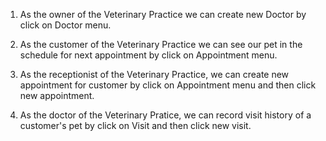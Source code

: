 1. As the owner of the Veterinary Practice we can create new Doctor by click on Doctor menu.

2. As the customer of the Veterinary Practice we can see our pet in the schedule for next appointment by click on Appointment menu.

3. As the receptionist of the Veterinary Practice, we can create new appointment for customer by click on Appointment menu and then click new appointment.

4. As the doctor of the Veterinary Pratice, we can record visit history of a customer's pet by click on Visit and then click new visit.

